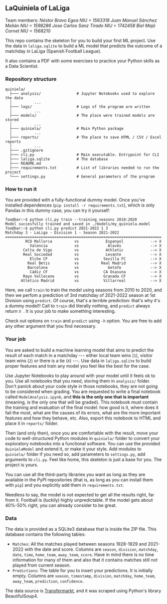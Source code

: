 ## LaQuiniela of LaLiga

Team members: *Néstor Bravo Egea NIU = 1563318* 
*Juan Manuel Sánchez Melián NIU = 1598286*
*Jose Carlos Sanz Tirado NIU = 1742458* 
*Biel Majó Cornet NIU = 1568210*

This repo contains the skeleton for you to build your first ML project. Use the data in ```laliga.sqlite``` to build a ML model that predicts the outcome of a matchday in LaLiga (Spanish Football League).

It also contains a PDF with some exercises to practice your Python skills as a Data Scientist.

### Repository structure

```
quiniela/
  ├─── analysis/				# Jupyter Notebooks used to explore the data
  │          ...
  ├─── logs/					# Logs of the program are written
  │          ...
  ├─── models/					# The place were trained models are stored
  │          ...
  ├─── quiniela/				# Main Python package
  │          ...
  ├─── reports/					# The place to save HTML / CSV / Excel reports
  │          ...
  ├─── .gitignore
  ├─── cli.py					# Main executable. Entrypoint for CLI
  ├─── laliga.sqlite			# The database
  ├─── README.md
  ├─── requirements.txt			# List of libraries needed to run the project
  └─── settings.py				# General parameters of the program
```

### How to run it

You are provided with a fully-functional dummy model. Once you've installed dependences (```pip install -r requirements.txt```), which is only Pandas in this dummy case, you can try it yourself:

```console
foo@bar:~$ python cli.py train --training_seasons 2010:2020
Model succesfully trained and saved in ./models/my_quiniela.model
foo@bar:~$ python cli.py predict 2021-2022 1 3
Matchday 3 - LaLiga - Division 1 - Season 2021-2022
======================================================================
         RCD Mallorca          vs            Espanyol            --> X
           Valencia            vs             Alavés             --> X
        Celta de Vigo          vs            Athletic            --> X
        Real Sociedad          vs            Levante             --> X
           Elche CF            vs           Sevilla FC           --> X
          Real Betis           vs          Real Madrid           --> X
          Barcelona            vs             Getafe             --> X
           Cádiz CF            vs           CA Osasuna           --> X
        Rayo Vallecano         vs           Granada CF           --> X
       Atlético Madrid         vs           Villarreal           --> X
```

Here, we call ```train``` to train the model using seasons from 2010 to 2020, and then we perfom a prediction of 3rd matchday of 2021-2022 season at 1st Division using ```predict```. Of course, that's a terrible prediction: that's why it's a dummy model!! Call to ```train``` did literally nothing, and ```predict``` always return ```X ```. It is your job to make something interesting.

Check out options on ```train``` and ```predict``` using ```-h``` option. You are free to add any other argument that you find necessary.

### Your job

You are asked to build a machine learning model that aims to predict the result of each match in a matchday --- either local team wins (```1```), visitor team wins (```2```) or there is a tie (```X```) ---. Use data in ```laliga.sqlite``` to build proper features and train any model you feel like the best for the case.

Use Jupyter Notebooks to play around with your model until it feels ok to you. Use all notebooks that you need, storing them in ```analysis/``` folder. Don't panick about your code style in those notebooks, they are not going to be considered when grading. You are requested to write a final notebook called ```ModelAnalysis.ipynb```, and **this is the only one that is important** (meaning, is the only one that will be graded). This notebook must contain the training and evaluation of the final model: how good is it, where does it fail the most, what are the causes of its errors, what are the more important features and how they behave, etc. Also, export this notebook to HTML and place it in ```reports/``` folder.

Then (and only then), once you are comfortable with the result, move your code to well-structured Python modules in ```quiniela/``` folder to convert your exploratory notebooks into a functional software. You can use the provided ```QuinielaModel``` and extend it, or make it your style. Add modules to ```quiniela/``` folder if you need so, add parameters to ```settings.py```, add arguments to ```cli.py```. Feel like home, this skeleton is just a base for you. The project is yours.

You can use all the third-party libraries you want as long as they are available in the PyPI repositories (that is, as long as you can install them with ```pip```) and you explicitly add them in ```requirements.txt```.

Needless to say, the model is not expected to get all the results right, far from it. Football is (luckily) highly unpredictable. If the model gets about 40%-50% right, you can already consider to be great.


### Data

The data is provided as a SQLite3 database that is inside the ZIP file. This database contains the following tables:

   * ```Matches```: All the matches played between seasons 1928-1929 and 2021-2022 with the date and score. Columns are ```season```,	```division```, ```matchday```, ```date```, ```time```, ```home_team```, ```away_team```, ```score```. Have in mind there is no time information for many of them and also that it contains matches still not played from current season.
   * ```Predictions```: The table for you to insert your predictions. It is initially empty. Columns are ```season```,	 ```timestamp```, ```division```, ```matchday```, ```home_team```, ```away_team```, ```prediction```, ```confidence```.

The data source is [Transfermarkt](https://www.transfermarkt.com/), and it was scraped using Python's library BeautifulSoup4.

